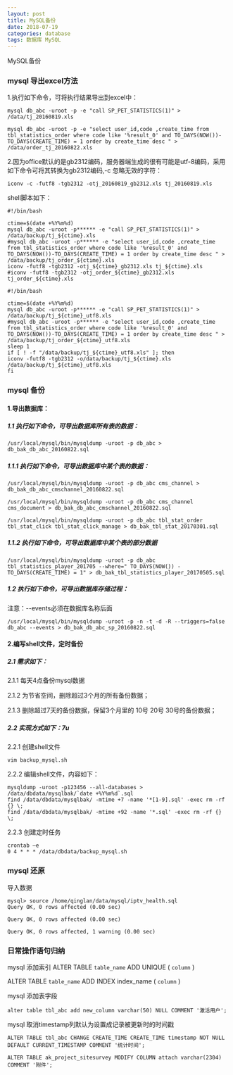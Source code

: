 ```yaml
---
layout: post
title: MySQL备份
date: 2018-07-19
categories: database
tags: 数据库 MySQL
---
```

MySQL备份

### mysql 导出excel方法
1.执行如下命令，可将执行结果导出到excel中：

```
mysql db_abc -uroot -p -e "call SP_PET_STATISTICS(1)" > /data/tj_20160819.xls
```

```
mysql db_abc -uroot -p -e "select user_id,code ,create_time from tbl_statistics_order where code like '%result_0' and TO_DAYS(NOW())-TO_DAYS(CREATE_TIME) = 1 order by create_time desc " > /data/order_tj_20160822.xls
```

2.因为office默认的是gb2312编码，服务器端生成的很有可能是utf-8编码，采用如下命令可将其转换为gb2312编码,-c 忽略无效的字符：

```
iconv -c -futf8 -tgb2312 -otj_20160819_gb2312.xls tj_20160819.xls
```

shell脚本如下：
```
#!/bin/bash

ctime=$(date +%Y%m%d)
mysql db_abc -uroot -p****** -e "call SP_PET_STATISTICS(1)" > /data/backup/tj_${ctime}.xls
#mysql db_abc -uroot -p****** -e "select user_id,code ,create_time from tbl_statistics_order where code like '%result_0' and TO_DAYS(NOW())-TO_DAYS(CREATE_TIME) = 1 order by create_time desc " > /data/backup/tj_order_${ctime}.xls
iconv -futf8 -tgb2312 -otj_${ctime}_gb2312.xls tj_${ctime}.xls
#iconv -futf8 -tgb2312 -otj_order_${ctime}_gb2312.xls tj_order_${ctime}.xls
```

```
#!/bin/bash

ctime=$(date +%Y%m%d)
mysql db_abc -uroot -p****** -e "call SP_PET_STATISTICS(1)" > /data/backup/tj_${ctime}_utf8.xls
#mysql db_abc -uroot -p****** -e "select user_id,code ,create_time from tbl_statistics_order where code like '%result_0' and TO_DAYS(NOW())-TO_DAYS(CREATE_TIME) = 1 order by create_time desc " > /data/backup/tj_order_${ctime}_utf8.xls
sleep 1
if [ ! -f "/data/backup/tj_${ctime}_utf8.xls" ]; then
iconv -futf8 -tgb2312 -o/data/backup/tj_${ctime}.xls /data/backup/tj_${ctime}_utf8.xls
fi
```


### mysql 备份
#### 1.导出数据库：
##### 1.1 执行如下命令，可导出数据库所有表的数据：
```
/usr/local/mysql/bin/mysqldump -uroot -p db_abc > db_bak_db_abc_20160822.sql
```
##### 1.1.1 执行如下命令，可导出数据库中某个表的数据：
```
/usr/local/mysql/bin/mysqldump -uroot -p db_abc cms_channel > db_bak_db_abc_cmschannel_20160822.sql

/usr/local/mysql/bin/mysqldump -uroot -p db_abc cms_channel cms_document > db_bak_db_abc_cmschannel_20160822.sql

/usr/local/mysql/bin/mysqldump -uroot -p db_abc tbl_stat_order tbl_stat_click tbl_stat_click_manage > db_bak_tbl_stat_20170301.sql
```

##### 1.1.2 执行如下命令，可导出数据库中某个表的部分数据
```
/usr/local/mysql/bin/mysqldump -uroot -p db_abc tbl_statistics_player_201705 --where=" TO_DAYS(NOW()) - TO_DAYS(CREATE_TIME) = 1" > db_bak_tbl_statistics_player_20170505.sql
```


##### 1.2 执行如下命令，可导出数据库存储过程：
注意：--events必须在数据库名称后面
```
/usr/local/mysql/bin/mysqldump -uroot -p -n -t -d -R --triggers=false db_abc --events > db_bak_db_abc_sp_20160822.sql
```

#### 2.编写shell文件，定时备份
##### 2.1 需求如下：
2.1.1 每天4点备份mysql数据

2.1.2 为节省空间，删除超过3个月的所有备份数据；

2.1.3 删除超过7天的备份数据，保留3个月里的 10号 20号 30号的备份数据；

##### 2.2 实现方式如下：7u
2.2.1 创建shell文件
```
vim backup_mysql.sh
```
2.2.2 编辑shell文件，内容如下：
```
mysqldump -uroot -p123456 --all-databases > /data/dbdata/mysqlbak/`date +%Y%m%d`.sql
find /data/dbdata/mysqlbak/ -mtime +7 -name '*[1-9].sql' -exec rm -rf {} \;
find /data/dbdata/mysqlbak/ -mtime +92 -name '*.sql' -exec rm -rf {} \;
```
2.2.3 创建定时任务
```
crontab –e
0 4 * * * /data/dbdata/backup_mysql.sh
```

### mysql 还原
导入数据
```
mysql> source /home/qinglan/data/mysql/iptv_health.sql
Query OK, 0 rows affected (0.00 sec)

Query OK, 0 rows affected (0.00 sec)

Query OK, 0 rows affected, 1 warning (0.00 sec)

```

### 日常操作语句归纳
mysql 添加索引
ALTER TABLE `table_name` ADD UNIQUE ( `column` ) 

ALTER TABLE `table_name` ADD INDEX index_name ( `column` ) 

mysql 添加表字段

```
alter table tbl_abc add new_column varchar(50) NULL COMMENT '激活用户';
```
mysql 取消timestamp列默认为设置成记录被更新时的时间戳

```
ALTER TABLE tbl_abc CHANGE CREATE_TIME CREATE_TIME timestamp NOT NULL DEFAULT CURRENT_TIMESTAMP COMMENT '统计时间';

ALTER TABLE ak_project_sitesurvey MODIFY COLUMN attach varchar(2304) COMMENT '附件';
```

